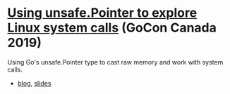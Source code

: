 # [Using unsafe.Pointer to explore Linux system calls](https://www.youtube.com/watch?v=SY-TTmdSrXs) (GoCon Canada 2019)

Using Go&#39;s unsafe.Pointer type to cast raw memory and work with system calls.

- [blog](https://mdlayher.com/blog/unsafe-pointer-and-system-calls/), [slides](https://github.com/mdlayher/talks/blob/master/conferences/2019/goconca/using-unsafe-pointer-to-explore-linux-system-calls.pdf)
